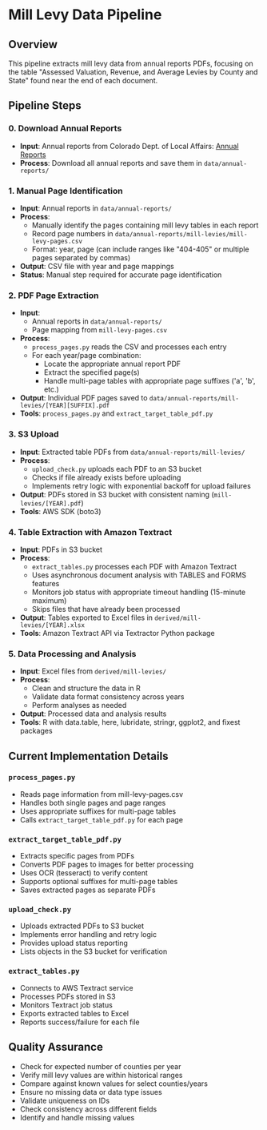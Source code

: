 # Mill Levy Data Pipeline

## Overview
This pipeline extracts mill levy data from annual reports PDFs, focusing on the table "Assessed Valuation, Revenue, and Average Levies by County and State" found near the end of each document.

## Pipeline Steps

### 0. Download Annual Reports
- **Input**: Annual reports from Colorado Dept. of Local Affairs: [Annual Reports](https://drive.google.com/drive/folders/1L2hUG8ds64Wkud307-KZ89aOdJpkFgeN)
- **Process**: Download all annual reports and save them in `data/annual-reports/`

### 1. Manual Page Identification
- **Input**: Annual reports in `data/annual-reports/`
- **Process**: 
  - Manually identify the pages containing mill levy tables in each report
  - Record page numbers in `data/annual-reports/mill-levies/mill-levy-pages.csv`
  - Format: year, page (can include ranges like "404-405" or multiple pages separated by commas)
- **Output**: CSV file with year and page mappings
- **Status**: Manual step required for accurate page identification

### 2. PDF Page Extraction
- **Input**: 
  - Annual reports in `data/annual-reports/`
  - Page mapping from `mill-levy-pages.csv`
- **Process**: 
  - `process_pages.py` reads the CSV and processes each entry
  - For each year/page combination:
    - Locate the appropriate annual report PDF
    - Extract the specified page(s)
    - Handle multi-page tables with appropriate page suffixes ('a', 'b', etc.)
- **Output**: Individual PDF pages saved to `data/annual-reports/mill-levies/[YEAR][SUFFIX].pdf`
- **Tools**: `process_pages.py` and `extract_target_table_pdf.py`

### 3. S3 Upload
- **Input**: Extracted table PDFs from `data/annual-reports/mill-levies/`
- **Process**:
  - `upload_check.py` uploads each PDF to an S3 bucket
  - Checks if file already exists before uploading
  - Implements retry logic with exponential backoff for upload failures
- **Output**: PDFs stored in S3 bucket with consistent naming (`mill-levies/[YEAR].pdf`)
- **Tools**: AWS SDK (boto3)

### 4. Table Extraction with Amazon Textract
- **Input**: PDFs in S3 bucket
- **Process**:
  - `extract_tables.py` processes each PDF with Amazon Textract
  - Uses asynchronous document analysis with TABLES and FORMS features
  - Monitors job status with appropriate timeout handling (15-minute maximum)
  - Skips files that have already been processed
- **Output**: Tables exported to Excel files in `derived/mill-levies/[YEAR].xlsx`
- **Tools**: Amazon Textract API via Textractor Python package

### 5. Data Processing and Analysis
- **Input**: Excel files from `derived/mill-levies/`
- **Process**: 
  - Clean and structure the data in R
  - Validate data format consistency across years
  - Perform analyses as needed
- **Output**: Processed data and analysis results
- **Tools**: R with data.table, here, lubridate, stringr, ggplot2, and fixest packages

## Current Implementation Details

### `process_pages.py`
- Reads page information from mill-levy-pages.csv
- Handles both single pages and page ranges
- Uses appropriate suffixes for multi-page tables
- Calls `extract_target_table_pdf.py` for each page

### `extract_target_table_pdf.py`
- Extracts specific pages from PDFs
- Converts PDF pages to images for better processing
- Uses OCR (tesseract) to verify content
- Supports optional suffixes for multi-page tables
- Saves extracted pages as separate PDFs

### `upload_check.py`
- Uploads extracted PDFs to S3 bucket
- Implements error handling and retry logic
- Provides upload status reporting
- Lists objects in the S3 bucket for verification

### `extract_tables.py`
- Connects to AWS Textract service
- Processes PDFs stored in S3
- Monitors Textract job status
- Exports extracted tables to Excel
- Reports success/failure for each file

## Quality Assurance
- Check for expected number of counties per year
- Verify mill levy values are within historical ranges
- Compare against known values for select counties/years
- Ensure no missing data or data type issues
- Validate uniqueness on IDs
- Check consistency across different fields
- Identify and handle missing values